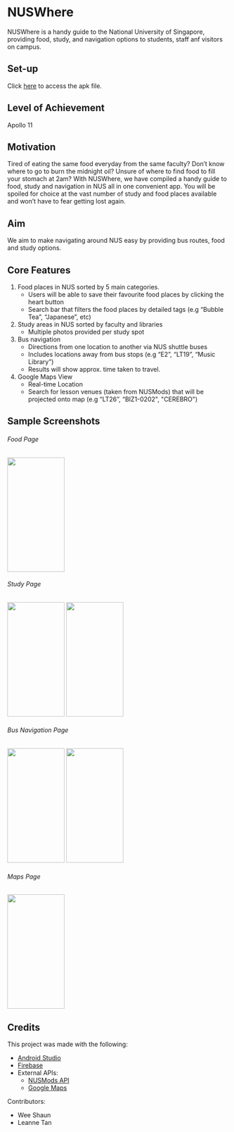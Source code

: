 # NUSWhere

NUSWhere is a handy guide to the National University of Singapore, providing food, study, and navigation options to students, staff anf visitors on campus.

## Set-up

Click [here](https://drive.google.com/file/d/1vc8jjHTuVXkcte5l4oHXnxyWfbVf1lbs/view?usp=sharing) to access the apk file.

## Level of Achievement

Apollo 11

## Motivation

Tired of eating the same food everyday from the same faculty? Don’t know where to go to burn the midnight oil? Unsure of where to find food to fill your stomach at 2am?
With NUSWhere, we have compiled a handy guide to food, study and navigation in NUS all in one convenient app. 
You will be spoiled for choice at the vast number of study and food places available and won’t have to fear getting lost again.

## Aim

We aim to make navigating around NUS easy by providing bus routes, food and study options.

## Core Features

1. Food places in NUS sorted by 5 main categories.
   - Users will be able to save their favourite food places by clicking the heart button 
   - Search bar that filters the food places by detailed tags (e.g “Bubble Tea”, “Japanese”, etc)
2. Study areas in NUS sorted by faculty and libraries
   - Multiple photos provided per study spot
3. Bus navigation
   - Directions from one location to another via NUS shuttle buses
   - Includes locations away from bus stops (e.g “E2”, “LT19”, “Music Library”)
   - Results will show approx. time taken to travel. 
4. Google Maps View
   - Real-time Location
   - Search for lesson venues (taken from NUSMods) that will be projected onto map (e.g “LT26”, “BIZ1-0202", "CEREBRO") 

## Sample Screenshots

###### Food Page
<img src="https://i.imgur.com/Qts6T4a.png" width="130" height="260">   

###### Study Page
<img src="https://i.imgur.com/K58dxwL.png" width="130" height="260">      <img src="https://i.imgur.com/ZImFJPH.jpg" width="130" height="260">   

###### Bus Navigation Page
<img src="https://i.imgur.com/tOZgAfe.png" width="130" height="260">      <img src="https://i.imgur.com/lM1wtkK.jpg" width="130" height="260">   

###### Maps Page
<img src="https://i.imgur.com/Se9Ar2d.png" width="130" height="260">


## Credits

This project was made with the following:
  - [Android Studio](https://developer.android.com/studio)
  - [Firebase](https://firebase.google.com)
  - External APIs:
    - [NUSMods API](https://nusmods.com/)
    - [Google Maps](https://developers.google.com/maps/documentation)
  
Contributors:
  - Wee Shaun
  - Leanne Tan
